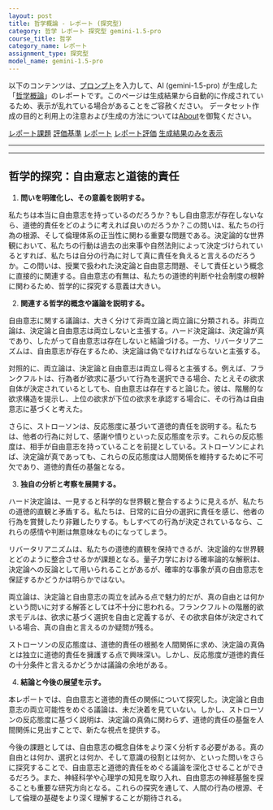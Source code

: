 ```yaml
---
layout: post
title: 哲学概論 - レポート (探究型)
category: 哲学 レポート 探究型 gemini-1.5-pro
course_title: 哲学
category_name: レポート
assignment_type: 探究型
model_name: gemini-1.5-pro
---
```


以下のコンテンツは、[プロンプト](http://127.0.0.1:8000/generated/哲学/gemini-1.5-pro/prompt_レポート-探究型.md)を入力して、AI (gemini-1.5-pro) が生成した「[哲学概論](/contents/哲学/)」のレポートです。このページは生成結果から自動的に作成されているため、表示が乱れている場合があることをご容赦ください。
データセット作成の目的と利用上の注意および生成の方法については[About](/About)を御覧ください。

[レポート課題](../レポート課題-探究型)
[評価基準](../評価基準-探究型)
[レポート](../レポート-探究型)
[レポート評価](../レポート評価-探究型)
[生成結果のみを表示](http://127.0.0.1:8000/generated/哲学/gemini-1.5-pro/レポート-探究型.md)
  

***
***
  
## 哲学的探究：自由意志と道徳的責任

1. **問いを明確化し、その意義を説明する。**

私たちは本当に自由意志を持っているのだろうか？もし自由意志が存在しないなら、道徳的責任をどのように考えれば良いのだろうか？この問いは、私たちの行為の根源、そして倫理体系の正当性に関わる重要な問題である。決定論的な世界観において、私たちの行動は過去の出来事や自然法則によって決定づけられているとすれば、私たちは自分の行為に対して真に責任を負えると言えるのだろうか。この問いは、授業で扱われた決定論と自由意志問題、そして責任という概念に直接的に関連する。自由意志の有無は、私たちの道徳的判断や社会制度の根幹に関わるため、哲学的に探究する意義は大きい。


2. **関連する哲学的概念や議論を説明する。**

自由意志に関する議論は、大きく分けて非両立論と両立論に分類される。非両立論は、決定論と自由意志は両立しないと主張する。ハード決定論は、決定論が真であり、したがって自由意志は存在しないと結論づける。一方、リバータリアニズムは、自由意志が存在するため、決定論は偽でなければならないと主張する。

対照的に、両立論は、決定論と自由意志は両立し得ると主張する。例えば、フランクフルトは、行為者が欲求に基づいて行為を選択できる場合、たとえその欲求自体が決定されているとしても、自由意志は存在すると論じた。彼は、階層的な欲求構造を提示し、上位の欲求が下位の欲求を承認する場合に、その行為は自由意志に基づくと考えた。

さらに、ストローソンは、反応態度に基づいて道徳的責任を説明する。私たちは、他者の行為に対して、感謝や憤りといった反応態度を示す。これらの反応態度は、相手が自由意志を持っていることを前提としている。ストローソンによれば、決定論が真であっても、これらの反応態度は人間関係を維持するために不可欠であり、道徳的責任の基盤となる。


3. **独自の分析と考察を展開する。**

ハード決定論は、一見すると科学的な世界観と整合するように見えるが、私たちの道徳的直観と矛盾する。私たちは、日常的に自分の選択に責任を感じ、他者の行為を賞賛したり非難したりする。もしすべての行為が決定されているなら、これらの感情や判断は無意味なものになってしまう。

リバータリアニズムは、私たちの道徳的直観を保持できるが、決定論的な世界観とどのように整合させるかが課題となる。量子力学における確率論的な解釈は、決定論への反論として用いられることがあるが、確率的な事象が真の自由意志を保証するかどうかは明らかではない。

両立論は、決定論と自由意志の両立を試みる点で魅力的だが、真の自由とは何かという問いに対する解答としては不十分に思われる。フランクフルトの階層的欲求モデルは、欲求に基づく選択を自由と定義するが、その欲求自体が決定されている場合、真の自由と言えるのか疑問が残る。

ストローソンの反応態度は、道徳的責任の根拠を人間関係に求め、決定論の真偽とは独立に道徳的責任を擁護する点で興味深い。しかし、反応態度が道徳的責任の十分条件と言えるかどうかは議論の余地がある。


4. **結論と今後の展望を示す。**

本レポートでは、自由意志と道徳的責任の関係について探究した。決定論と自由意志の両立可能性をめぐる議論は、未だ決着を見ていない。しかし、ストローソンの反応態度に基づく説明は、決定論の真偽に関わらず、道徳的責任の基盤を人間関係に見出すことで、新たな視点を提供する。

今後の課題としては、自由意志の概念自体をより深く分析する必要がある。真の自由とは何か、選択とは何か、そして意識の役割とは何か、といった問いをさらに探究することで、自由意志と道徳的責任をめぐる議論を深化させることができるだろう。また、神経科学や心理学の知見を取り入れ、自由意志の神経基盤を探ることも重要な研究方向となる。これらの探究を通して、人間の行為の根源、そして倫理の基礎をより深く理解することが期待される。
